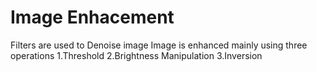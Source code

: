 # Image Enhacement
Filters are used to Denoise image
Image is enhanced mainly using three operations
1.Threshold
2.Brightness Manipulation
3.Inversion
